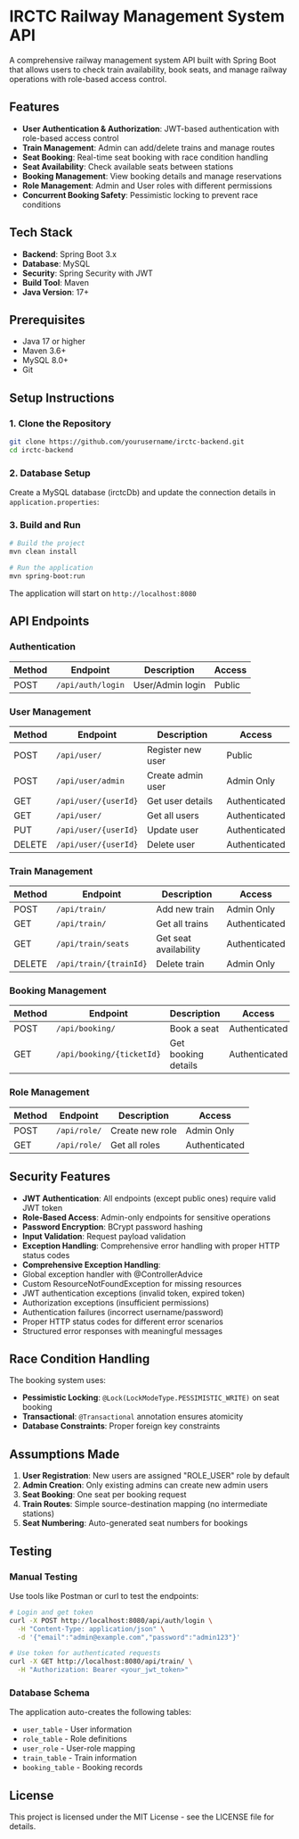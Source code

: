 # IRCTC Railway Management System API

A comprehensive railway management system API built with Spring Boot that allows users to check train availability, book seats, and manage railway operations with role-based access control.

## Features

- **User Authentication & Authorization**: JWT-based authentication with role-based access control
- **Train Management**: Admin can add/delete trains and manage routes
- **Seat Booking**: Real-time seat booking with race condition handling
- **Seat Availability**: Check available seats between stations
- **Booking Management**: View booking details and manage reservations
- **Role Management**: Admin and User roles with different permissions
- **Concurrent Booking Safety**: Pessimistic locking to prevent race conditions

## Tech Stack

- **Backend**: Spring Boot 3.x
- **Database**: MySQL
- **Security**: Spring Security with JWT
- **Build Tool**: Maven
- **Java Version**: 17+

## Prerequisites

- Java 17 or higher
- Maven 3.6+
- MySQL 8.0+
- Git

## Setup Instructions

### 1. Clone the Repository
```bash
git clone https://github.com/yourusername/irctc-backend.git
cd irctc-backend
```

### 2. Database Setup
Create a MySQL database (irctcDb) and update the connection details in `application.properties`:

### 3. Build and Run
```bash
# Build the project
mvn clean install

# Run the application
mvn spring-boot:run
```

The application will start on `http://localhost:8080`

## API Endpoints

### Authentication
| Method | Endpoint | Description | Access |
|--------|----------|-------------|--------|
| POST | `/api/auth/login` | User/Admin login | Public |

### User Management
| Method | Endpoint | Description | Access |
|--------|----------|-------------|--------|
| POST | `/api/user/` | Register new user | Public |
| POST | `/api/user/admin` | Create admin user | Admin Only |
| GET | `/api/user/{userId}` | Get user details | Authenticated |
| GET | `/api/user/` | Get all users | Authenticated |
| PUT | `/api/user/{userId}` | Update user | Authenticated |
| DELETE | `/api/user/{userId}` | Delete user | Authenticated |

### Train Management
| Method | Endpoint | Description | Access |
|--------|----------|-------------|--------|
| POST | `/api/train/` | Add new train | Admin Only |
| GET | `/api/train/` | Get all trains | Authenticated |
| GET | `/api/train/seats` | Get seat availability | Authenticated |
| DELETE | `/api/train/{trainId}` | Delete train | Admin Only |

### Booking Management
| Method | Endpoint | Description | Access |
|--------|----------|-------------|--------|
| POST | `/api/booking/` | Book a seat | Authenticated |
| GET | `/api/booking/{ticketId}` | Get booking details | Authenticated |

### Role Management
| Method | Endpoint | Description | Access |
|--------|----------|-------------|--------|
| POST | `/api/role/` | Create new role | Admin Only |
| GET | `/api/role/` | Get all roles | Authenticated |


## Security Features

- **JWT Authentication**: All endpoints (except public ones) require valid JWT token
- **Role-Based Access**: Admin-only endpoints for sensitive operations
- **Password Encryption**: BCrypt password hashing
- **Input Validation**: Request payload validation
- **Exception Handling**: Comprehensive error handling with proper HTTP status codes
- **Comprehensive Exception Handling**:
- Global exception handler with @ControllerAdvice
- Custom ResourceNotFoundException for missing resources
- JWT authentication exceptions (invalid token, expired token)
- Authorization exceptions (insufficient permissions)
- Authentication failures (incorrect username/password)
- Proper HTTP status codes for different error scenarios
- Structured error responses with meaningful messages

## Race Condition Handling

The booking system uses:
- **Pessimistic Locking**: `@Lock(LockModeType.PESSIMISTIC_WRITE)` on seat booking
- **Transactional**: `@Transactional` annotation ensures atomicity
- **Database Constraints**: Proper foreign key constraints


## Assumptions Made

1. **User Registration**: New users are assigned "ROLE_USER" role by default
2. **Admin Creation**: Only existing admins can create new admin users
3. **Seat Booking**: One seat per booking request
4. **Train Routes**: Simple source-destination mapping (no intermediate stations)
5. **Seat Numbering**: Auto-generated seat numbers for bookings

## Testing

### Manual Testing
Use tools like Postman or curl to test the endpoints:

```bash
# Login and get token
curl -X POST http://localhost:8080/api/auth/login \
  -H "Content-Type: application/json" \
  -d '{"email":"admin@example.com","password":"admin123"}'

# Use token for authenticated requests
curl -X GET http://localhost:8080/api/train/ \
  -H "Authorization: Bearer <your_jwt_token>"
```

### Database Schema
The application auto-creates the following tables:
- `user_table` - User information
- `role_table` - Role definitions
- `user_role` - User-role mapping
- `train_table` - Train information
- `booking_table` - Booking records


## License

This project is licensed under the MIT License - see the LICENSE file for details.

